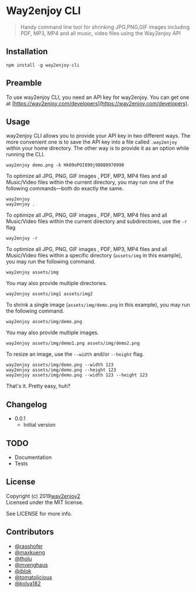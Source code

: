 # Way2enjoy CLI

> Handy command line tool for shrinking JPG,PNG,GIF images including PDF, MP3, MP4 and all music, video files using the Way2enjoy API

## Installation

	npm install -g way2enjoy-cli

## Preamble

To use way2enjoy CLI, you need an API key for way2enjoy. You can get one at [https://way2enjoy.com/developers](https://way2enjoy.com/developers).

## Usage

way2enjoy CLI allows you to provide your API key in two different ways. The more convenient one is to save the API key into a file called `.way2enjoy` within your home directory. The other way is to provide it as an option while running the CLI.

	way2enjoy demo.png -k Hk09oPOI899j98080970990

To optimize all JPG, PNG, GIF images , PDF, MP3, MP4 files and all Music/Video files within the current directory, you may run one of the following commands—both do exactly the same.

	way2enjoy
	way2enjoy .

To optimize all JPG, PNG, GIF images , PDF, MP3, MP4 files and all Music/Video files within the current directory and subdirectoies, use the `-r` flag

	way2enjoy -r

To optimize all JPG, PNG, GIF images , PDF, MP3, MP4 files and all Music/Video files within a specific directory (`assets/img` in this example), you may run the following command.

	way2enjoy assets/img

You may also provide multiple directories.

	way2enjoy assets/img1 assets/img2

To shrink a single image (`assets/img/demo.png` in this example), you may run the following command.

	way2enjoy assets/img/demo.png

You may also provide multiple images.

	way2enjoy assets/img/demo1.png assets/img/demo2.png

To resize an image, use the `--width` and/or `--height` flag.

	way2enjoy assets/img/demo.png --width 123
	way2enjoy assets/img/demo.png --height 123
	way2enjoy assets/img/demo.png --width 123 --height 123

That's it. Pretty easy, huh?

## Changelog

* 0.0.1
	* Initial version

## TODO

- Documentation
- Tests

## License

Copyright (c) 2019[way2enjoy2](https//way2enjoy.com/)  
Licensed under the MIT license.

See LICENSE for more info.

## Contributors

- [@rasshofer](https://github.com/rasshofer)
- [@maxkueng](https://github.com/maxkueng)
- [@tholu](https://github.com/tholu)
- [@mvenghaus](https://github.com/mvenghaus)
- [@jblok](https://github.com/jblok)
- [@tomatolicious](https://github.com/tomatolicious)
- [@kolya182](https://github.com/kolya182)

